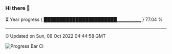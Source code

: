 ### Hi there 👋

⏳ Year progress { ███████████████████████▁▁▁▁▁▁▁ } 77.04 %

---

⏰ Updated on Sun, 09 Oct 2022 04:44:58 GMT

![Progress Bar CI](https://github.com/liununu/liununu/workflows/Progress%20Bar%20CI/badge.svg)
